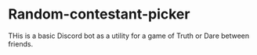 # Random-contestant-picker
THis is a basic Discord bot as a utility for a game of Truth or Dare between friends.
